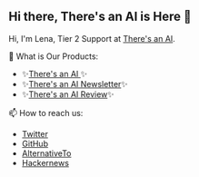 ## Hi there, There's an AI is Here 👋

Hi, I'm Lena, Tier 2 Support at [There's an AI](https://theresanai.com).

🌱 What is Our Products:

- ✨[There's an AI ](https://theresanai.com)✨
- ✨[There's an AI Newsletter](https://newsletter.theresanai.com)✨
- ✨[There's an AI Review](https://review.theresanai.com)✨ 


📫 How to reach us:
- [Twitter](https://x.com/theresanaitools)
- [GitHub](https://github.com/theresanai)
- [AlternativeTo](https://alternativeto.net/software/there-s-an-ai/about/)
- [Hackernews](https://news.ycombinator.com/item?id=41272603)

<!--
**theresanaitools/theresanaitools** is a ✨ _special_ ✨ repository because its `README.md` (this file) appears on your GitHub profile.

Here are some ideas to get you started:

- 🔭 I’m currently working on ...
- 🌱 I’m currently learning ...
- 👯 I’m looking to collaborate on ...
- 🤔 I’m looking for help with ...
- 💬 Ask me about ...
- 📫 How to reach me: ...
- 😄 Pronouns: ...
- ⚡ Fun fact: ...
-->

